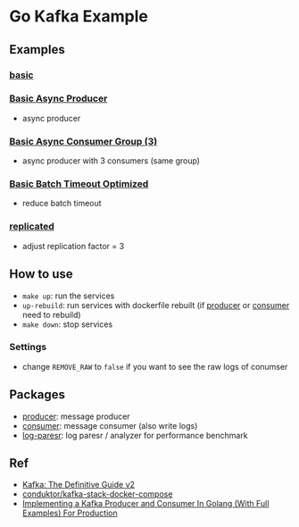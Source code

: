 # Go Kafka Example

## Examples
### [basic](./basic/)
### [Basic Async Producer](./basic-async/)
- async producer
### [Basic Async Consumer Group (3)](./basic-async-consumer-group/)
- async producer with 3 consumers (same group)
### [Basic Batch Timeout Optimized](./basic-batchTimeout-optimized/)
- reduce batch timeout
### [replicated](./replicated/)
- adjust replication factor = 3

## How to use
- `make up`: run the services
- `up-rebuild`: run services with dockerfile rebuilt (if [producer](./producer/) or [consumer](./consumer/) need to rebuild)
- `make down`: stop services

### Settings
- change `REMOVE_RAW` to `false` if you want to see the raw logs of conumser

## Packages
- [producer](./producer/): message producer
- [consumer](./consumer/): message consumer (also write logs)
- [log-paresr](./log-paresr/): log paresr / analyzer for performance benchmark

## Ref
- [Kafka: The Definitive Guide v2](https://www.confluent.io/resources/kafka-the-definitive-guide-v2/)
- [conduktor/kafka-stack-docker-compose](https://github.com/conduktor/kafka-stack-docker-compose)
- [Implementing a Kafka Producer and Consumer In Golang (With Full Examples) For Production](https://www.sohamkamani.com/golang/working-with-kafka/)